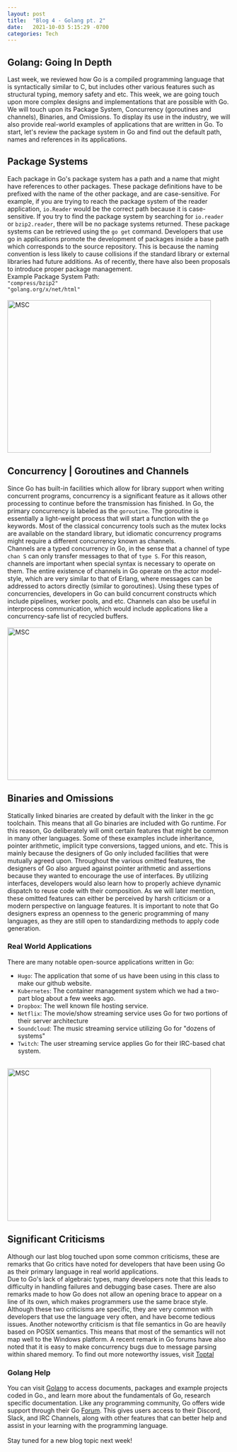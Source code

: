 ```yaml
---
layout: post
title:  "Blog 4 - Golang pt. 2"
date:   2021-10-03 5:15:29 -0700
categories: Tech
---
```

## Golang: Going In Depth
Last week, we reviewed how Go is a compiled programming language that is syntactically similar to C, but includes other various features such as structural typing, memory safety and etc. This week, we are going touch upon more complex designs and implementations that are possible with Go. We will touch upon its Package System, Concurrency (goroutines and channels), Binaries, and Omissions. To display its use in the industry, we will also provide real-world examples of applications that are written in Go. To start, let's review the package system in Go and find out the default path, names and references in its applications.

## Package Systems
Each package in Go's package system has a path and a name that might have references to other packages. These package definitions have to be prefixed with the name of the other package, and are case-sensitive. For example, if you are trying to reach the package system of the reader application, `io.Reader` would be the correct path because it is case-sensitive. If you try to find the package system by searching for `io.reader` or `bzip2.reader`, there will be no package systems returned. These package systems can be retrieved using the `go get` command. Developers that use go in applications promote the development of packages inside a base path which corresponds to the source repository. This is because the naming convention is less likely to cause collisions if the standard library or external libraries had future additions. As of recently, there have also been proposals to introduce proper package management.
<br/>
Example Package System Path:
<br/>
`"compress/bzip2"`
<br/>
`"golang.org/x/net/html"`
<br/><br/>
<img src="https://www.callicoder.com/static/a5258526ae54e5c5e977c741d1bc2cfb/bd6b9/go-package-illustration.jpg" alt="MSC" width="460" height="345">

## Concurrency | Goroutines and Channels
Since Go has built-in facilities which allow for library support when writing concurrent programs, concurrency is a significant feature as it allows other processing to continue before the transmission has finished. In Go, the primary concurrency is labeled as the `goroutine`. The goroutine is essentially a light-weight process that will start a function with the `go` keywords. Most of the classical concurrency tools such as the mutex locks are available on the standard library, but idiomatic concurrency programs might require a different concurrency known as channels.
<br/>
Channels are a typed concurrency in Go, in the sense that a channel of type `chan S` can only transfer messages to that of `type S`. For this reason, channels are important when special syntax is necessary to operate on them. The entire existence of channels in Go operate on the actor model-style, which are very similar to that of Erlang, where messages can be addressed to actors directly (similar to goroutines). Using these types of concurrencies, developers in Go can build concurrent constructs which include pipelines, worker pools, and etc. Channels can also be useful in interprocess communication, which would include applications like a concurrency-safe list of recycled buffers. 
<br/><br/>
<img src="https://res.cloudinary.com/practicaldev/image/fetch/s--bu0AUXp5--/c_imagga_scale,f_auto,fl_progressive,h_900,q_auto,w_1600/https://thepracticaldev.s3.amazonaws.com/i/xomfm3cx84cftpps3iq6.jpg" alt="MSC" width="460" height="345">

## Binaries and Omissions
Statically linked binaries are created by default with the linker in the gc toolchain. This means that all Go binaries are included with Go runtime. For this reason, Go deliberately will omit certain features that might be common in many other languages. Some of these examples include inheritance, pointer arithmetic, implicit type conversions, tagged unions, and etc. This is mainly because the designers of Go only included facilities that were mutually agreed upon. Throughout the various omitted features, the designers of Go also argued against pointer arithmetic and assertions because they wanted to encourage the use of interfaces. By utilizing interfaces, developers would also learn how to properly achieve dynamic dispatch to reuse code with their composition. As we will later mention, these omitted features can either be perceived by harsh criticism or a modern perspective on language features. It is important to note that Go designers express an openness to the generic programming of many languages, as they are still open to standardizing methods to apply code generation.

### Real World Applications
There are many notable open-source applications written in Go:
<br/>
- `Hugo`: The application that some of us have been using in this class to make our github website.
- `Kubernetes`: The container management system which we had a two-part blog about a few weeks ago.
- `Dropbox`: The well known file hosting service.
- `Netflix`: The movie/show streaming service uses Go for two portions of their server architecture
- `Soundcloud`: The music streaming service utilizing Go for "dozens of systems"
- `Twitch`: The user streaming service applies Go for their IRC-based chat system.
<br/><br/>
<img src="https://miro.medium.com/max/1400/1*H2gxU4Ha2Ie2X-e4QWo66w.jpeg" alt="MSC" width="460" height="345">


## Significant Criticisms
Although our last blog touched upon some common criticisms, these are remarks that Go critics have noted for developers that have been using Go as their primary language in real world applications. 
<br/>
Due to Go's lack of algebraic types, many developers note that this leads to difficulty in handling failures and debugging base cases. There are also remarks made to how Go does not allow an opening brace to appear on a line of its own, which makes programmers use the same brace style. Although these two criticisms are specific, they are very common with developers that use the language very often, and have become tedious issues. Another noteworthy criticism is that file semantics in Go are heavily based on POSIX semantics. This means that most of the semantics will not map well to the Windows platform. A recent remark in Go forums have also noted that it is easy to make concurrency bugs due to message parsing within shared memory. To find out more noteworthy issues, visit [Toptal][critic-io]


### Golang Help
You can visit [Golang][golang-io] to access documents, packages and example projects coded in Go., and learn more about the fundamentals of Go, research specific documentation. Like any programming community, Go offers wide support through their Go [Forum][forum-io]. This gives users access to their Discord, Slack, and IRC Channels, along with other features that can better help and assist in your learning with the programming language. 
<br/><br/>
Stay tuned for a new blog topic next week!

[golang-io]: https://golang.org/
[forum-io]: https://golang.org/help 
[critic-io]: https://www.toptal.com/go/4-go-language-criticisms 